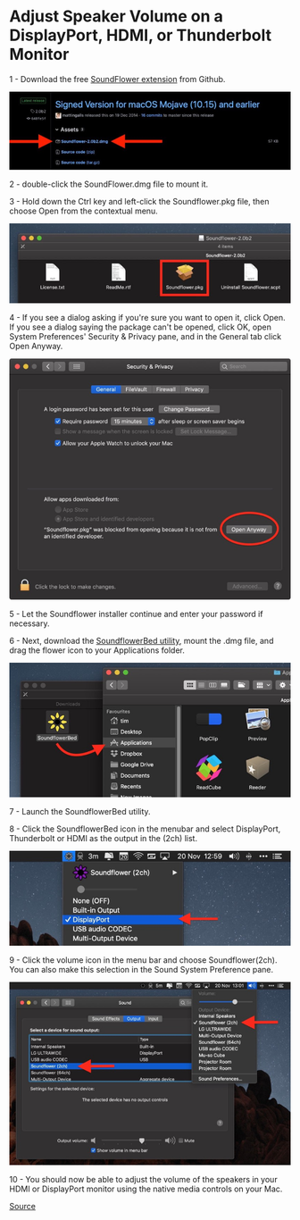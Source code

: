 # Adjust Speaker Volume on a DisplayPort, HDMI, or Thunderbolt Monitor

 1 - Download the free [SoundFlower extension](/dmg/enable-volume-control-of-external-monitor-speakers/Soundflower-2.0b2.dmg) from Github.

![](/docs/image/enable-volume-control-of-external-monitor-speakers0.jpg)

 2 - double-click the SoundFlower.dmg file to mount it.
 
 3 - Hold down the Ctrl key and left-click the Soundflower.pkg file, then choose Open from the contextual menu.
 
 ![](/docs/image/enable-volume-control-of-external-monitor-speakers1.jpg)

 4 - If you see a dialog asking if you're sure you want to open it, click Open. If you see a dialog saying the package can't be opened, click OK, open System Preferences' Security & Privacy pane, and in the General tab click Open Anyway.

 ![](/docs/image/enable-mac-volume-control-of-monitor-speakers-3.jpg)

 5 - Let the Soundflower installer continue and enter your password if necessary.
 
 6 - Next, download the [SoundflowerBed utility](/dmg/enable-volume-control-of-external-monitor-speakers/SoundflowerBed-2.0.0-release.dmg), mount the .dmg file, and drag the flower icon to your Applications folder.

![](/docs/image/enable-volume-control-of-external-monitor-speakers3.jpg)

 7 - Launch the SoundflowerBed utility.
 
 8 - Click the SoundflowerBed icon in the menubar and select DisplayPort, Thunderbolt or HDMI as the output in the (2ch) list.
 
 ![](/docs/image/enable-mac-volume-control-of-external-monitor-speakers04.jpg)

 9 - Click the volume icon in the menu bar and choose Soundflower(2ch). You can also make this selection in the Sound System Preference pane.

![](/docs/image/enable-mac-volume-control-of-external-monitor-speakers5.jpg)

 10 - You should now be able to adjust the volume of the speakers in your HDMI or DisplayPort monitor using the native media controls on your Mac.

[Source](https://www.macrumors.com/how-to/use-mac-volume-keys-adjust-monitor-audio/)
